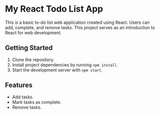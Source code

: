 # My React Todo List App

This is a basic to-do list web application created using React. Users can add, complete, and remove tasks. This project serves as an introduction to React for web development.

## Getting Started

1. Clone the repository.
2. Install project dependencies by running `npm install`.
3. Start the development server with `npm start`.

## Features

- Add tasks.
- Mark tasks as complete.
- Remove tasks.
